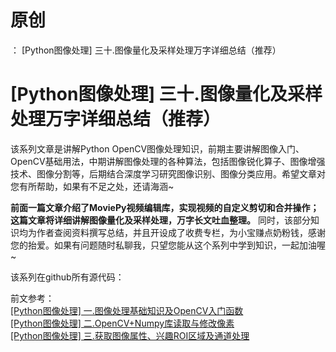 # 原创
：  [Python图像处理] 三十.图像量化及采样处理万字详细总结（推荐）

# [Python图像处理] 三十.图像量化及采样处理万字详细总结（推荐）

该系列文章是讲解Python OpenCV图像处理知识，前期主要讲解图像入门、OpenCV基础用法，中期讲解图像处理的各种算法，包括图像锐化算子、图像增强技术、图像分割等，后期结合深度学习研究图像识别、图像分类应用。希望文章对您有所帮助，如果有不足之处，还请海涵~

**前面一篇文章介绍了MoviePy视频编辑库，实现视频的自定义剪切和合并操作；这篇文章将详细讲解图像量化及采样处理，万字长文吐血整理。** 同时，该部分知识均为作者查阅资料撰写总结，并且开设成了收费专栏，为小宝赚点奶粉钱，感谢您的抬爱。如果有问题随时私聊我，只望您能从这个系列中学到知识，一起加油喔~

该系列在github所有源代码：

前文参考：<br/> [[Python图像处理] 一.图像处理基础知识及OpenCV入门函数](https://blog.csdn.net/Eastmount/article/details/81748802)<br/> [[Python图像处理] 二.OpenCV+Numpy库读取与修改像素](https://blog.csdn.net/eastmount/article/details/82120114)<br/> [[Python图像处理] 三.获取图像属性、兴趣ROI区域及通道处理](https://blog.csdn.net/eastmount/article/details/82177300)<br/> 
